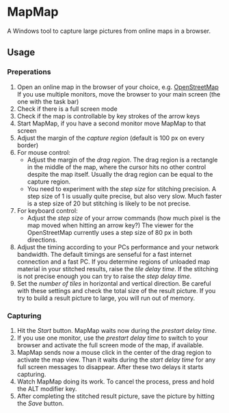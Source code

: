 MapMap
======

A Windows tool to capture large pictures from online maps in a browser.

Usage
-----

### Preperations
1. Open an online map in the browser of your choice, 
   e.g. [OpenStreetMap](http://www.openstreetmap.org)
   If you use multiple monitors, move the browser to your main screen (the one with the task bar)
2. Check if there is a full screen mode
3. Check if the map is controllable by key strokes of the arrow keys
4. Start MapMap, if you have a second monitor move MapMap to that screen
5. Adjust the margin of the _capture region_ (default is 100 px on every border)
6. For mouse control:
	* Adjust the margin of the _drag region_. The drag region is a rectangle in the middle of the map, where the cursor hits no other control despite the map itself. 
	Usually the drag region can be equal to the capture region.
	* You need to experiment with the _step size_ for stitching precision.
	A step size of 1 is usually quite precise, but also very slow. Much faster
    is a step size of 20 but stitching is likely to be not precise.
7. For keyboard control:
	* Adjust the _step size_ of your arrow commands 
      (how much pixel is the map moved when hitting an arrow key?)
      The viewer for the OpenStreetMap currently uses a step size of 80 px in 
      both directions.
8. Adjust the timing according to your PCs performance and your network bandwidth.
   The default timings are senseful for a fast internet connection and a fast PC.
   If you determine regions of unloaded map material in your stitched results,
   raise the _tile delay time_. If the stitching is not precise enough you can
   try to raise the _step delay time_.
9. Set the _number of tiles_ in horizontal and vertical direction.
   Be careful with these settings and check the total size of the result picture.
   If you try to build a result picture to large, you will run out of memory.

### Capturing
1. Hit the _Start_ button. MapMap waits now during the _prestart delay time_.
2. If you use one monitor, use the _prestart delay time_ to switch to your browser
   and activate the full screen mode of the map, if available.
3. MapMap sends now a mouse click in the center of the drag region to activate
   the map view. Than it waits during the _start delay time_ for any full screen
   messages to disappear. After these two delays it starts capturing.
3. Watch MapMap doing its work.
   To cancel the process, press and hold the ALT modifier key.
4. After completing the stitched result picture, save the picture by hitting
   the _Save_ button.

